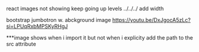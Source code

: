 react images not showing
    keep going up levels ../../../
    add width

bootstrap jumbotron w. abckground image
https://youtu.be/DxJgocA5zLc?si=LPUqRxbMPSKyRHgJ

***image shows when i import it but not when i explicity add the path to the src attribute


